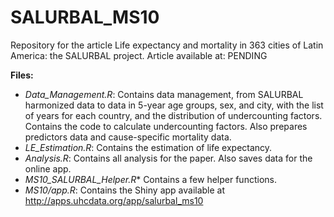 # SALURBAL_MS10
Repository for the article Life expectancy and mortality in 363 cities of Latin America: the SALURBAL project.
Article available at: PENDING

**Files:**

* _Data_Management.R_: Contains data management, from SALURBAL harmonized data to data in 5-year age groups, sex, and city, with the list of years for each country, and the distribution of undercounting factors. Contains the code to calculate undercounting factors. Also prepares predictors data and cause-specific mortality data.
* _LE_Estimation.R_: Contains the estimation of life expectancy.
* _Analysis.R_: Contains all analysis for the paper. Also saves data for the online app.
* _MS10_SALURBAL_Helper.R_* Contains a few helper functions.
* _MS10/app.R_: Contains the Shiny app available at http://apps.uhcdata.org/app/salurbal_ms10

